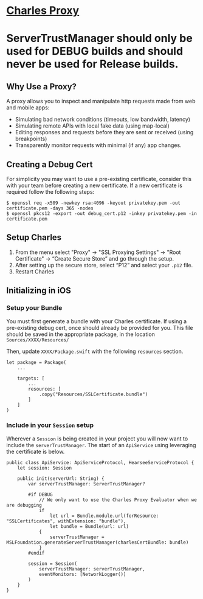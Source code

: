 #  [Charles Proxy](https://www.charlesproxy.com/download/)

# ServerTrustManager should only be used for DEBUG builds and should **never** be used for Release builds.

## Why Use a Proxy?
A proxy allows you to inspect and manipulate http requests made from web and mobile apps:
* Simulating bad network conditions (timeouts, low bandwidth, latency)
* Simulating remote APIs with local fake data (using map-local)
* Editing responses and requests before they are sent or received (using breakpoints)
* Transparently monitor requests with minimal (if any) app changes.

## Creating a Debug Cert
For simplicity you may want to use a pre-existing certificate, consider this with your team before creating a new certificate. If a new certificate is required follow the following steps:
```
$ openssl req -x509 -newkey rsa:4096 -keyout privatekey.pem -out certificate.pem -days 365 -nodes
$ openssl pkcs12 -export -out debug_cert.p12 -inkey privatekey.pem -in certificate.pem
```

## Setup Charles
1. From the menu select "Proxy" → "SSL Proxying Settings" → "Root Certificate" → “Create Secure Store” and go through the setup.
1. After setting up the secure store, select “P12” and select your `.p12` file.
1. Restart Charles

## Initializing in iOS
### Setup your Bundle
You must first generate a bundle with your Charles certificate. If using a pre-existing debug cert, once should already be provided for you. This file should be saved in the appropriate package, in the location `Sources/XXXX/Resources/`

Then, update `XXXX/Package.swift` with the following `resources` section.

```
let package = Package(
    ...
    
    targets: [
        ...
        resources: [
            .copy("Resources/SSLCertificate.bundle")
        ]
    ]
)
``` 

### Include in your `Session` setup
Wherever a `Session` is being created in your project you will now want to include the `serverTrustManager`. The start of an `ApiService` using leveraging the certificate is below.
```
public class ApiService: ApiServiceProtocol, HearseeServiceProtocol {
    let session: Session

    public init(serverUrl: String) {
        var serverTrustManager: ServerTrustManager?

        #if DEBUG
            // We only want to use the Charles Proxy Evaluator when we are debugging
            if
                let url = Bundle.module.url(forResource: "SSLCertificates", withExtension: "bundle"),
                let bundle = Bundle(url: url)
            {
                serverTrustManager = MSLFoundation.generateServerTrustManager(charlesCertBundle: bundle)
            }
        #endif

        session = Session(
            serverTrustManager: serverTrustManager,
            eventMonitors: [NetworkLogger()]
        )
    }
}

```
